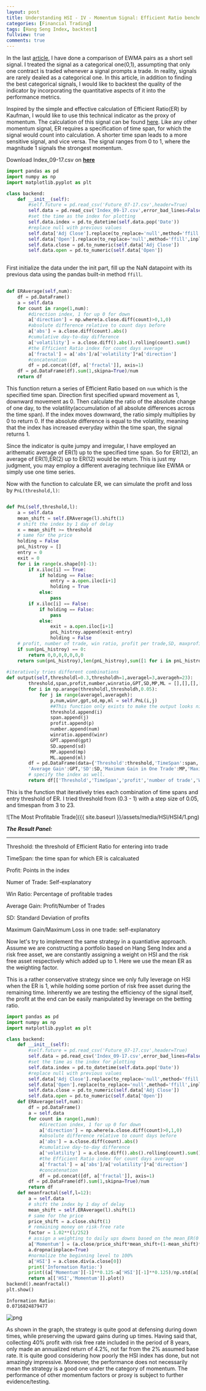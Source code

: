 ```yaml
---
layout: post
title: Understanding HSI - IV - Momentum Signal: Efficient Ratio benchmarked to HSI
categories: [Financial Trading]
tags: [Hang Seng Index, backtest]
fullview: true
comments: true
---
```


In the last [article](https://chrisckwong821.github.io/financial%20trading/2017/08/26/HSI-3.html), I have done a comparison of EWMA pairs as a short sell signal. I treated the signal as a categorical one(0,1), assumpting that only one contract is traded whenever a signal prompts a trade. In reality, signals are rarely dealed as a categorical one. In this article, in addition to finding the best categorical signals, I would like to backtest the quality of the indicator by incorporating the quantitative aspects of it into the performance metrics.


Inspired by the simple and effective calculation of Efficient Ratio(ER) by Kaufman, I would like to use this technical indicator as the proxy of momentum. The calculation of this signal can be found [here](http://etfhq.com/blog/2011/02/07/kaufmans-efficiency-ratio/). Like any other momentum signal, ER requires a specification of time span, for which the signal would count into calculation. A shorter time span leads to a more sensitive signal, and vice versa. The signal ranges from 0 to 1, where the magnitude 1 signals the strongest momentum.

Download Index_09-17.csv on **[here](https://github.com/chrisckwong821/Blog/tree/gh-pages/assets/Reference/HSI-3/Index_09-17.csv)**



```python
import pandas as pd
import numpy as np
import matplotlib.pyplot as plt

class backend:
    def __init__(self):
        #self.future = pd.read_csv('Future_07-17.csv',header=True)
        self.data = pd.read_csv('Index_09-17.csv',error_bad_lines=False)
        #set the time as the index for plotting 
        self.data.index = pd.to_datetime(self.data.pop('Date'))
        #replace null with previous values
        self.data['Adj Close'].replace(to_replace='null',method='ffill',inplace=True)
        self.data['Open'].replace(to_replace='null',method='ffill',inplace=True)
        self.data.close = pd.to_numeric(self.data['Adj Close'])
        self.data.open = pd.to_numeric(self.data['Open'])   
   
```


First initialize the data under the init part, fill up the NaN datapoint with its previous data using the pandas built-in method `ffill`.



```python
 
def ERAverage(self,num):
    df = pd.DataFrame()
    a = self.data
    for count in range(1,num):
        #direction index, 1 for up 0 for down
        a['direction'] = np.where(a.close.diff(count)>0,1,0)
        #absolute difference relative to count days before
        a['abs'] = a.close.diff(count).abs()
        #cumulative day-to-day difference
        a['volatility'] = a.close.diff().abs().rolling(count).sum()
        #the Efficient Ratio index for count days average
        a['fractal'] = a['abs']/a['volatility']*a['direction']
        #concatenation
        df = pd.concat([df, a['fractal']], axis=1)
    df = pd.DataFrame(df).sum(1,skipna=True)/num
    return df

```


This function return a series of Efficient Ratio based on `num` which is the specified time span. Direction first specified upward movement as 1, downward movement as 0. Then calculate the ratio of the absolute change of one day, to the volatility(accumulation of all absolute differences across the time span). If the index moves downward, the ratio simply multiplies by 0 to return 0. If the absolute difference is equal to the volatility, meaning that the index has increased everyday within the time span, the signal returns 1.

Since the indicator is quite jumpy and irregular, I have employed an arithematic average of ER(1) up to the specified time span. So for ER(12), an average of ER(1),ER(2) up to ER(12) would be return. This is just my judgment, you may employ a different averaging technique like EWMA or simply use one time series.


Now with the function to calculate ER, we can simulate the profit and loss by `PnL(threshold,l)`:



```python

def PnL(self,threshold,l):
    a = self.data
    mean_shift = self.ERAverage(l).shift(1)
    # shift the index by 1 day of delay
    x = mean_shift >= threshold
    # same for the price
    holding = False
    pnL_histroy = []
    entry = 0
    exit = 0
    for i in range(x.shape[0]-1):
        if x.iloc[i] == True:
            if holding == False:
                entry = a.open.iloc[i+1]
                holding = True
            else:
                pass
        if x.iloc[i] == False:
            if holding == False:
                pass
            else:
                exit = a.open.iloc[i+1]
                pnL_histroy.append(exit-entry)
                holding = False
    # profit, number of trade, win ratio, profit per trade,SD, maxprofit, max loss
    if sum(pnL_histroy) == 0:
        return 0,0,0,0,0,0,0
    return sum(pnL_histroy),len(pnL_histroy),sum([1 for i in pnL_histroy if i>=0])/len(pnL_histroy),sum(pnL_histroy)/len(pnL_histroy), np.std(pnL_histroy),max(pnL_histroy),min(pnL_histroy)
    
#iteratively tries different combinations
def output(self,thresholdl=0.3,thresholdh=1,averagel=3,averageh=23):
        threshold,span,profit,number,winratio,GPT,SD,MP,ML = [],[],[],[],[],[],[],[],[]
        for i in np.arange(thresholdl,thresholdh,0.05):
            for j in range(averagel,averageh):
                p,num,winr,gpt,sd,mp,ml = self.PnL(i,j)
                ##This function only exists to make the output looks nice and readily to be converted to csv
                threshold.append(i)
                span.append(j)
                profit.append(p)
                number.append(num)
                winratio.append(winr)
                GPT.append(gpt)
                SD.append(sd)
                MP.append(mp)
                ML.append(ml)
        df = pd.DataFrame(data={'Threshold':threshold,'TimeSpan':span,'profit':profit,'number of trade':number,'Win Ratio':winratio,
        'Average Gain':GPT,'SD':SD,'Maximum Gain in One Trade':MP,'Maximum Loss in One Trade':ML})
        # specify the index as well.
        return df[['Threshold','TimeSpan','profit','number of trade','Win Ratio','Average Gain','SD','Maximum Gain in One Trade','Maximum Loss in One Trade']]


```

This is the function that iteratively tries each combination of time spans and entry threshold of ER. I tried threshold from (0.3 - 1) with a step size of 0.05, and timespan from 3 to 23. 


![The Most Profitable Trade]({{ site.baseurl }}/assets/media/HSI/HSI4/1.png)


**_The Result Panel:_**

---

Threshold: the threshold of Efficient Ratio for entering into trade

TimeSpan: the time span for which ER is calcaluated 

Profit: Points in the index

Numer of Trade: Self-explanatory

Win Ratio: Percentage of profitable trades

Average Gain: Profit/Number of Trades

SD: Standard Deviation of profits

Maximum Gain/Maximum Loss in one trade: self-explanatory



Now let's try to implement the same strategy in a quantiative approach. Assume we are constructing a portfolio based on Hang Seng Index and a risk free asset, we are constantly assigning a weight on HSI and the risk free asset respectively which added up to 1. Here we use the mean ER as the weighting factor.

This is a rather conservative strategy since we only fully leverage on HSI when the ER is 1, while holding some portion of risk free asset during the remaining time. Inherently we are testing the efficiency of the signal itself, the profit at the end can be easily manipulated by leverage on the betting ratio.




```python
import pandas as pd
import numpy as np
import matplotlib.pyplot as plt

class backend:
    def __init__(self):
        #self.future = pd.read_csv('Future_07-17.csv',header=True)
        self.data = pd.read_csv('Index_09-17.csv',error_bad_lines=False)
        #set the time as the index for plotting 
        self.data.index = pd.to_datetime(self.data.pop('Date'))
        #replace null with previous values
        self.data['Adj Close'].replace(to_replace='null',method='ffill',inplace=True)
        self.data['Open'].replace(to_replace='null',method='ffill',inplace=True)
        self.data.close = pd.to_numeric(self.data['Adj Close'])
        self.data.open = pd.to_numeric(self.data['Open'])   
    def ERAverage(self,num):
        df = pd.DataFrame()
        a = self.data
        for count in range(1,num):
            #direction index, 1 for up 0 for down
            a['direction'] = np.where(a.close.diff(count)>0,1,0)
            #absolute difference relative to count days before
            a['abs'] = a.close.diff(count).abs()
            #cumulative day-to-day difference
            a['volatility'] = a.close.diff().abs().rolling(count).sum()
            #the Efficient Ratio index for count days average
            a['fractal'] = a['abs']/a['volatility']*a['direction']
            #concatenation
            df = pd.concat([df, a['fractal']], axis=1)
        df = pd.DataFrame(df).sum(1,skipna=True)/num
        return df
    def meanfractal(self,l=12):
        a = self.data
        # shift the index by 1 day of delay
        mean_shift = self.ERAverage(l).shift(1)
        # same for the price
        price_shift = a.close.shift(1)
        # remaining money on risk-free rate
        factor = 1.02**(1/252)
        # assign a weighting to daily ups downs based on the mean_ER(0 to 1) yesterday
        a['Momentum'] = (a.close/price_shift*mean_shift+(1-mean_shift)*factor).cumprod()
        a.dropna(inplace=True)
        #normalize the beginning level to 100%
        a['HSI'] = a.close.div(a.close[0])
        print('Information Ratio:')
        print((a['Momentum'][-1]**0.125-a['HSI'][-1]**0.125)/np.std(a['Momentum']-a['HSI']))
        return a[['HSI','Momentum']].plot()
backend().meanfractal()
plt.show()
```

    Information Ratio:
    0.0716824879477



![png](output_13_1.png)



As shown in the graph, the strategy is quite good at defensing during down times, while preserving the upward gains during up times. Having said that, collecting 40% profit with risk free rate included in the period of 8 years, only made an annualized return of 4.2%, not far from the 2% assumed base rate. It is quite good considering how poorly the HSI index has done, but not amazingly impressive. Moreover, the performance does not necessarily mean the strategy is a good one under the category of momentum. The performance of other momentum factors or proxy is subject to further evidence/testing.





```python

```

